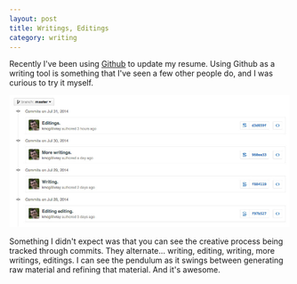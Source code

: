 ```yaml
---
layout: post
title: Writings, Editings
category: writing
---
```


Recently I've been using [Github](http://www.github.com/kmcgillivray/resume) to update my resume. Using Github as a writing tool is something that I've seen a few other people do, and I was curious to try it myself.

![Github Screenshot](/img/github-screenshot.jpg)

Something I didn't expect was that you can see the creative process being tracked through commits. They alternate... writing, editing, writing, more writings, editings. I can see the pendulum as it swings between generating raw material and refining that material. And it's awesome.
